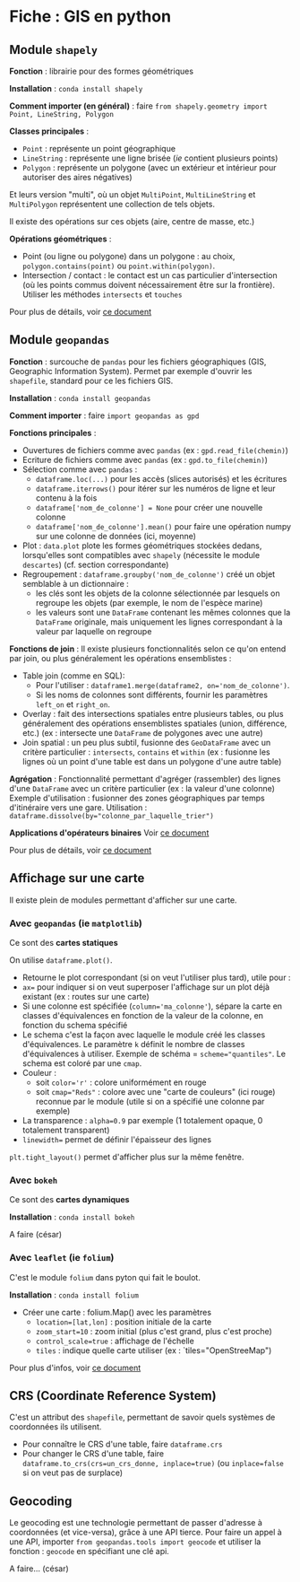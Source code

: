 # Fiche : GIS en python

## Module `shapely`

**Fonction** : librairie pour des formes géométriques

**Installation** : `conda install shapely`

**Comment importer (en général)** : faire `from shapely.geometry import Point, LineString, Polygon`

**Classes principales** :
* `Point` : représente un point géographique
* `LineString` : représente une ligne brisée (*ie* contient plusieurs points)
* `Polygon` : représente un polygone (avec un extérieur et intérieur pour autoriser des aires négatives)

Et leurs version "multi", où un objet `MultiPoint`, `MultiLineString` et `MultiPolygon` représentent une collection de tels objets.

Il existe des opérations sur ces objets (aire, centre de masse, etc.)

**Opérations géométriques** :
* Point (ou ligne ou polygone) dans un polygone : au choix, `polygon.contains(point)` ou `point.within(polygon)`. 
* Intersection / contact : le contact est un cas particulier d'intersection (où les points commus doivent nécessairement être sur la frontière). Utiliser les méthodes `intersects` et `touches`

Pour plus de détails, voir [ce document](https://automating-gis-processes.github.io/2016/Lesson1-Geometric-Objects.html)

## Module `geopandas`

**Fonction** : surcouche de `pandas` pour les fichiers géographiques (GIS, Geographic Information System).
Permet par exemple d'ouvrir les `shapefile`, standard pour ce les fichiers GIS.

**Installation** : `conda install geopandas`

**Comment importer** : faire `import geopandas as gpd`

**Fonctions principales** :
* Ouvertures de fichiers comme avec `pandas` (ex : `gpd.read_file(chemin)`)
* Ecriture de fichiers comme avec `pandas` (ex : `gpd.to_file(chemin)`)
* Sélection comme avec `pandas` :
  * `dataframe.loc(...)` pour les accès (slices autorisés) et les écritures
  * `dataframe.iterrows()` pour itérer sur les numéros de ligne et leur contenu à la fois
  * `dataframe['nom_de_colonne'] = None` pour créer une nouvelle colonne
  * `dataframe['nom_de_colonne'].mean()` pour faire une opération numpy sur une colonne de données (ici, moyenne)
* Plot : `data.plot` plote les formes géométriques stockées dedans, lorsqu'elles sont compatibles avec `shapely` (nécessite le module `descartes`) (cf. section correspondante)
* Regroupement : `dataframe.groupby('nom_de_colonne')` créé un objet semblable à un dictionnaire :
  * les clés sont les objets de la colonne sélectionnée par lesquels on regroupe les objets (par exemple, le nom de l'espèce marine)
  * les valeurs sont une `DataFrame` contenant les mêmes colonnes que la `DataFrame` originale, mais uniquement les lignes correspondant à la valeur par laquelle on regroupe
  
**Fonctions de join** :
Il existe plusieurs fonctionnalités selon ce qu'on entend par join, ou plus généralement les opérations ensemblistes :
* Table join (comme en SQL):
  * Pour l'utiliser : `dataframe1.merge(dataframe2, on='nom_de_colonne')`. 
  * Si les noms de colonnes sont différents, fournir les paramètres `left_on` et `right_on`.
* Overlay : fait des intersections spatiales entre plusieurs tables, ou plus généralement des opérations ensemblistes spatiales (union, différence, etc.) (ex : intersecte une `DataFrame` de polygones avec une autre)
* Join spatial : un peu plus subtil, fusionne des `GeoDataFrame` avec un critère particulier : `intersects`, `contains` et `within` (ex : fusionne les lignes où un point d'une table est dans un polygone d'une autre table) 

**Agrégation** :
Fonctionnalité permettant d'agréger (rassembler) des lignes d'une `DataFrame` avec un critère particulier (ex : la valeur d'une colonne)
Exemple d'utilisation : fusionner des zones géographiques par temps d'itinéraire vers une gare.
Utilisation : `dataframe.dissolve(by="colonne_par_laquelle_trier")`

**Applications d'opérateurs binaires**
Voir [ce document](https://automating-gis-processes.github.io/2016/Lesson4-reclassify.html#)

  
Pour plus de détails, voir [ce document](https://automating-gis-processes.github.io/2016/Lesson2-geopandas-basics.html)

## Affichage sur une carte

Il existe plein de modules permettant d'afficher sur une carte.

### Avec `geopandas` (ie `matplotlib`)

Ce sont des **cartes statiques**

On utilise `dataframe.plot()`.
* Retourne le plot correspondant (si on veut l'utiliser plus tard), utile pour :
* `ax=` pour indiquer si on veut superposer l'affichage sur un plot déjà existant (ex : routes sur une carte)
* Si une colonne est spécifiée (`column='ma_colonne'`), sépare la carte en classes d'équivalences en fonction de la valeur de la colonne, en fonction du schema spécifié
* Le schema c'est la façon avec laquelle le module créé les classes d'équivalences. Le paramètre `k` définit le nombre de classes d'équivalences à utiliser. Exemple de schéma = `scheme="quantiles"`. Le schema est coloré par une `cmap`.  
* Couleur :
  * soit `color='r'` : colore uniformément en rouge
  * soit `cmap="Reds"` : colore avec une "carte de couleurs" (ici rouge) reconnue par le module (utile si on a spécifié une colonne par exemple)
* La transparence : `alpha=0.9` par exemple (1 totalement opaque, 0 totalement transparent)
* `linewidth=` permet de définir l'épaisseur des lignes

`plt.tight_layout()` permet d'afficher plus sur la même fenêtre.

### Avec `bokeh`

Ce sont des **cartes dynamiques**

**Installation** : `conda install bokeh`

A faire (césar)

### Avec `leaflet` (ie `folium`)

C'est le module `folium` dans pyton qui fait le boulot.

**Installation** : `conda install folium`

* Créer une carte : folium.Map() avec les paramètres
  * `location=[lat,lon]` : position initiale de la carte
  *  `zoom_start=10` : zoom initial (plus c'est grand, plus c'est proche)
  * `control_scale=true` : affichage de l'échelle
  * `tiles` : indique quelle carte utiliser (ex : `tiles="OpenStreeMap")
  
Pour plus d'infos, voir [ce document](https://python-visualization.github.io/folium/quickstart.html)


## CRS (Coordinate Reference System)

C'est un attribut des `shapefile`, permettant de savoir quels systèmes de coordonnées ils utilisent.
* Pour connaître le CRS d'une table, faire `dataframe.crs`
* Pour changer le CRS d'une table, faire `dataframe.to_crs(crs=un_crs_donne, inplace=true)` (ou `inplace=false` si on veut pas de surplace)

## Geocoding

Le geocoding est une technologie permettant de passer d'adresse à coordonnées (et vice-versa), grâce à une API tierce.
Pour faire un appel à une API, importer `from geopandas.tools import geocode` et utiliser la fonction : `geocode` en spécifiant une clé api.

A faire... (césar)